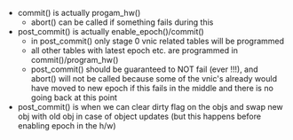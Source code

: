 - commit() is actually progam_hw()
  - abort() can be called if something fails during this
- post_commit() is actually enable_epoch()/commit()
  - in post_commit() only stage 0 vnic related tables will be programmed
  - all other tables with latest epoch etc. are programmed in commit()/program_hw()
  - post_commit() should be guaranteed to NOT fail (ever !!!), and abort() will
    not be called because some of the vnic's already would have moved to new
    epoch if this fails in the middle and there is no going back at this point
- post_commit() is when we can clear dirty flag on the objs and swap new obj
  with old obj in case of object updates (but this happens before enabling
  epoch in the h/w)
